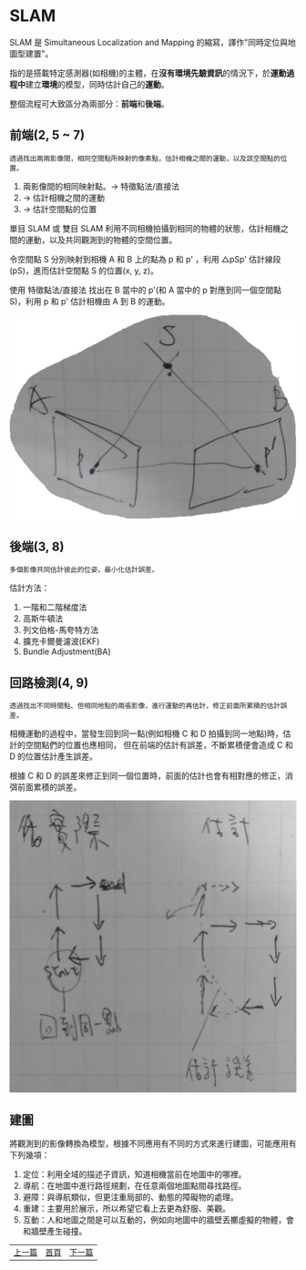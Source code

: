 # SLAM

SLAM 是 Simultaneous Localization and Mapping 的縮寫，譯作"同時定位與地圖型建置"。

指的是搭載特定感測器(如相機)的主體，在**沒有環境先驗資訊**的情況下，於**運動過程中**建立**環境**的模型，同時估計自己的**運動**。

整個流程可大致區分為兩部分：**前端**和**後端**。

## 前端(2, 5 ~ 7)

```
透過找出兩兩影像間，相同空間點所映射的像素點，估計相機之間的運動，以及該空間點的位置。
```

1. 兩影像間的相同映射點。→ 特徵點法/直接法
2. → 估計相機之間的運動
3. → 估計空間點的位置

單目 SLAM 或 雙目 SLAM 利用不同相機拍攝到相同的物體的狀態，估計相機之間的運動，以及共同觀測到的物體的空間位置。

令空間點 S 分別映射到相機 A 和 B 上的點為 p 和 p' ，利用 △pSp' 估計線段(pS)，進而估計空間點 S 的位置(x, y, z)。

使用 特徵點法/直接法 找出在 B 當中的 p'(和 A 當中的 p 對應到同一個空間點 S)，利用 p 和 p' 估計相機由 A 到 B 的運動。

![△pSp'](image/psp.png)

## 後端(3, 8)

```
多個影像共同估計彼此的位姿，最小化估計誤差。
```

估計方法：

1. 一階和二階梯度法
2. 高斯牛頓法
3. 列文伯格-馬夸特方法
4. 擴充卡爾曼濾波(EKF)
5. Bundle Adjustment(BA)

## 回路檢測(4, 9)

```
透過找出不同時間點、但相同地點的兩張影像，進行運動的再估計，修正前面所累積的估計誤差。
```

相機運動的過程中，當發生回到同一點(例如相機 C 和 D 拍攝到同一地點)時，估計的空間點們的位置也應相同，
但在前端的估計有誤差，不斷累積便會造成 C 和 D 的位置估計產生誤差。

根據 C 和 D 的誤差來修正到同一個位置時，前面的估計也會有相對應的修正，消弭前面累積的誤差。

![回路檢測與優化](image/LoopClosure.png)

## 建圖

將觀測到的影像轉換為模型，根據不同應用有不同的方式來進行建圖，可能應用有下列幾項：

1. 定位：利用全域的描述子資訊，知道相機當前在地圖中的哪裡。
2. 導航：在地圖中進行路徑規劃，在任意兩個地圖點間尋找路徑。
3. 避障：與導航類似，但更注重局部的、動態的障礙物的處理。
4. 重建：主要用於展示，所以希望它看上去更為舒服、美觀。
5. 互動：人和地圖之間是可以互動的，例如向地圖中的牆壁丟擲虛擬的物體，會和牆壁產生碰撞。

<table>
  <tr>
    <td><a href="https://j32u4ukh.github.io/SLAM13/">上一篇</a></td>
    <td><a href="https://j32u4ukh.github.io/SLAM13/">首頁</a></td>
    <td><a href="https://j32u4ukh.github.io/SLAM13/class2.html">下一篇</a></td>
  </tr>
</table>
